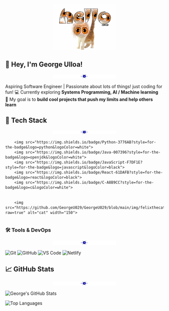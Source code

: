 <div align="center">
    <img src="https://github.com/GeorgeU029/GeorgeU029/blob/main/img/hellocaffeinecat2.gif?raw=true" alt="Hello" width="200">
</div>

## 👋 Hey, I'm George Ulloa!
<div align="center">
    <img src="https://github.com/GeorgeU029/GeorgeU029/blob/main/img/starbar.gif?raw=true" alt="Hello" width="200">
</div>

 Aspiring Software Engineer |  Passionate about lots of things! just coding for fun!
💻 Currently exploring **Systems Programming, AI / Machine learning**  
🎯 My goal is to **build cool projects that push my limits and help others learn**  

## 🚀 Tech Stack
<div align="center">
    <img src="https://github.com/GeorgeU029/GeorgeU029/blob/main/img/starbar.gif?raw=true" alt="Hello" width="200">
</div>

<table align="center">
  <tr>
  
        <img src="https://img.shields.io/badge/Python-3776AB?style=for-the-badge&logo=python&logoColor=white">
        <img src="https://img.shields.io/badge/Java-007396?style=for-the-badge&logo=openjdk&logoColor=white">
        <img src="https://img.shields.io/badge/JavaScript-F7DF1E?style=for-the-badge&logo=javascript&logoColor=black">
        <img src="https://img.shields.io/badge/React-61DAFB?style=for-the-badge&logo=react&logoColor=black">
        <img src="https://img.shields.io/badge/C-A8B9CC?style=for-the-badge&logo=c&logoColor=white">


        <img src="https://github.com/GeorgeU029/GeorgeU029/blob/main/img/felixthecat.gif?raw=true" alt="cat" width="150">

  </tr>
</table>


### 🛠️ Tools & DevOps
<div align="center">
    <img src="https://github.com/GeorgeU029/GeorgeU029/blob/main/img/starbar.gif?raw=true" alt="Hello" width="200">
</div>

![Git](https://img.shields.io/badge/Git-F05032?style=for-the-badge&logo=git&logoColor=white)
![GitHub](https://img.shields.io/badge/GitHub-181717?style=for-the-badge&logo=github&logoColor=white)
![VS Code](https://img.shields.io/badge/VS%20Code-007ACC?style=for-the-badge&logo=visualstudiocode&logoColor=white)
![Netlify](https://img.shields.io/badge/Netlify-00C7B7?style=for-the-badge&logo=netlify&logoColor=white)

## 📈 GitHub Stats
<div align="center">
    <img src="https://github.com/GeorgeU029/GeorgeU029/blob/main/img/starbar.gif?raw=true" alt="Hello" width="200">
</div>

![George's GitHub Stats](https://github-readme-stats.vercel.app/api?username=GeorgeU029&show_icons=true&theme=radical)

![Top Languages](https://github-readme-stats.vercel.app/api/top-langs/?username=GeorgeU029&layout=compact&theme=radical)

